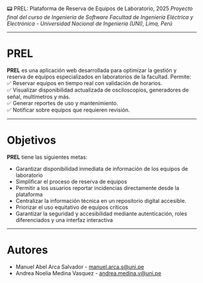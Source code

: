 📟 PREL: Plataforma de Reserva de Equipos de Laboratorio, 2025
*Proyecto final del curso de Ingeniería de Software*
*Facultad de Ingeniería Eléctrica y Electrónica - Universidad Nacional de Ingeniería (UNI), Lima, Perú*

---

# PREL

**PREL** es una aplicación web desarrollada para optimizar la gestión y reserva de equipos especializados en laboratorios de la facultad. Permite:  
✅ Reservar equipos en tiempo real con validación de horarios.  
✅ Visualizar disponibilidad actualizada de osciloscopios, generadores de señal, multímetros y más.  
✅ Generar reportes de uso y mantenimiento.  
✅ Notificar sobre equipos que requieren revisión.

---

# Objetivos

**PREL** tiene las siguientes metas:

- Garantizar disponibilidad inmediata de información de los equipos de laboratorio
- Simplificar el proceso de reserva de equipos
- Permitir a los usuarios reportar incidencias directamente desde la plataforma
- Centralizar la información técnica en un repositorio digital accesible.  
- Priorizar el uso equitativo de equipos críticos
- Garantizar la seguridad y accesibilidad mediante autenticación, roles diferenciados y una interfaz interactiva

---

# Autores

- Manuel Abel Arca Salvador - manuel.arca.s@uni.pe
- Andrea Noelia Medina Vasquez - andrea.medina.v@uni.pe 

